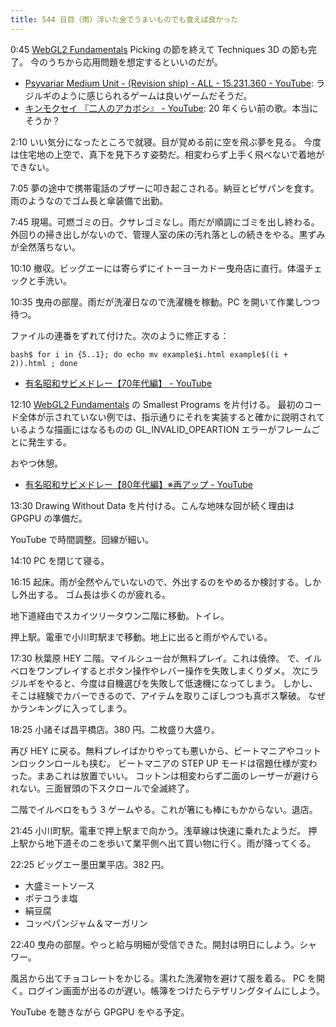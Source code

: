 ```yaml
---
title: 544 日目（雨）浮いた金でうまいものでも食えば良かった
---
```


0:45 [WebGL2 Fundamentals] Picking の節を終えて Techniques 3D の節も完了。
今のうちから応用問題を想定するといいのだが。

* [Psyvariar Medium Unit - (Revision ship) - ALL - 15.231.360 - YouTube](https://www.youtube.com/watch?v=P7xSY4md3EE):
  ラジルギのように感じられるゲームは良いゲームだそうだ。
* [キンモクセイ 『二人のアカボシ』 - YouTube](https://www.youtube.com/watch?v=USHH7Rul03g):
  20 年くらい前の歌。本当にそうか？

2:10 いい気分になったところで就寝。目が覚める前に空を飛ぶ夢を見る。
今度は住宅地の上空で、真下を見下ろす姿勢だ。相変わらず上手く飛べないで着地ができない。

7:05 夢の途中で携帯電話のブザーに叩き起こされる。納豆とピザパンを食す。雨のようなのでゴム長と傘装備で出勤。

7:45 現場。可燃ゴミの日。クサレゴミなし。雨だが順調にゴミを出し終わる。
外回りの掃き出しがないので、管理人室の床の汚れ落としの続きをやる。黒ずみが全然落ちない。

10:10 撤収。ビッグエーには寄らずにイトーヨーカドー曳舟店に直行。体温チェックと手洗い。

10:35 曳舟の部屋。雨だが洗濯日なので洗濯機を稼動。PC を開いて作業しつつ待つ。

ファイルの連番をずれて付けた。次のように修正する：

```shell
bash$ for i in {5..1}; do echo mv example$i.html example$((i + 2)).html ; done
```

* [有名昭和サビメドレー【70年代編】 - YouTube](https://www.youtube.com/watch?v=KDtPRbkxEto)

12:10 [WebGL2 Fundamentals] の Smallest Programs を片付ける。
最初のコード全体が示されていない例では、指示通りにそれを実装すると確かに説明されているような描画にはなるものの
GL_INVALID_OPEARTION エラーがフレームごとに発生する。

おやつ休憩。

* [有名昭和サビメドレー【80年代編】※再アップ - YouTube](https://www.youtube.com/watch?v=i0L-Ag_krN4)

13:30 Drawing Without Data を片付ける。こんな地味な回が続く理由は GPGPU の準備だ。

YouTube で時間調整。回線が細い。

14:10 PC を閉じて寝る。

16:15 起床。雨が全然やんでいないので、外出するのをやめるか検討する。しかし外出する。
ゴム長は歩くのが疲れる。

地下道経由でスカイツリータウン二階に移動。トイレ。

押上駅。電車で小川町駅まで移動。地上に出ると雨がやんでいる。

17:30 秋葉原 HEY 二階。マイルシュー台が無料プレイ。これは僥倖。
で、イルベロをワンプレイするとボタン操作やレバー操作を失敗しまくりダメ。
次にラジルギをやると、今度は自機選びを失敗して低速機になってしまう。
しかし、そこは経験でカバーできるので、アイテムを取りこぼしつつも真ボス撃破。
なぜかランキングに入ってしまう。

18:25 小諸そば昌平橋店。380 円。二枚盛り大盛り。

再び HEY に戻る。無料プレイばかりやっても悪いから、ビートマニアやコットンロックンロールも挟む。
ビートマニアの STEP UP モードは宿題仕様が変わった。まあこれは放置でいい。
コットンは相変わらず二面のレーザーが避けられない。三面冒頭の下スクロールで全滅終了。

二階でイルベロをもう 3 ゲームやる。これが箸にも棒にもかからない。退店。

21:45 小川町駅。電車で押上駅まで向かう。浅草線は快速に乗れたようだ。
押上駅から地下道そのニを歩いて業平側へ出て買い物に行く。雨が降ってくる。

22:25 ビッグエー墨田業平店。382 円。

* 大盛ミートソース
* ポテコうま塩
* 絹豆腐
* コッペパンジャム＆マーガリン

22:40 曳舟の部屋。やっと給与明細が受信できた。開封は明日にしよう。シャワー。

風呂から出てチョコレートをかじる。濡れた洗濯物を避けて服を着る。
PC を開く。ログイン画面が出るのが遅い。帳簿をつけたらテザリングタイムにしよう。

YouTube を聴きながら GPGPU をやる予定。

[WebGL2 Fundamentals]: https://webgl2fundamentals.org
